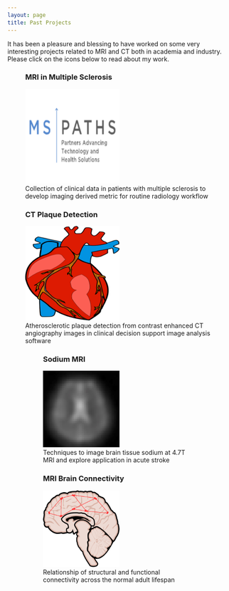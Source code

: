 ```yaml
---
layout: page
title: Past Projects
---
```


It has been a pleasure and blessing to have worked on some very interesting projects related to MRI and CT both in academia and industry. Please click on the icons below to read about my work.

<p align="middle">
    <figure>
        <h3>MRI in Multiple Sclerosis</h3>
        <a href="/mspaths">
            <img src="/assets/img/MSPATHS/MSPATHS_logo_white.png" alt="mspaths" style="width:50%; height:50%;">
        </a>
        <figcaption>Collection of clinical data in patients with multiple sclerosis to develop imaging derived metric for routine radiology workflow</figcaption>
    </figure>
    <figure>
        <h3>CT Plaque Detection</h3>
        <a href="/elucid">
            <img src="/assets/img/Elucid/anatomical-2023188_1280.png" alt="elucid" style="width:50%; height:50%;">
        </a>
        <figcaption>Atherosclerotic plaque detection from contrast enhanced CT angiography images in clinical decision support image analysis software</figcaption>
</p>

<p align="middle">
    <figure>
        <h3>Sodium MRI</h3>
        <a href="/sodium">
            <img src="/assets/img/SodiumMRI/SodiumSlice.jpg" alt="sodium" style="width:50%; height:50%;">
        </a>
        <figcaption>Techniques to image brain tissue sodium at 4.7T MRI and explore application in acute stroke</figcaption>
    </figure>
    <figure>
        <h3>MRI Brain Connectivity</h3>
        <a href="/brainconn">
            <img src="/assets/img/DTI_rsfMRI/Brain_network_cartoon.png" alt="brainconn" style="width:50%; height:50%;">
        </a>
        <figcaption>Relationship of structural and functional connectivity across the normal adult lifespan</figcaption>
    </figure>
</p>
